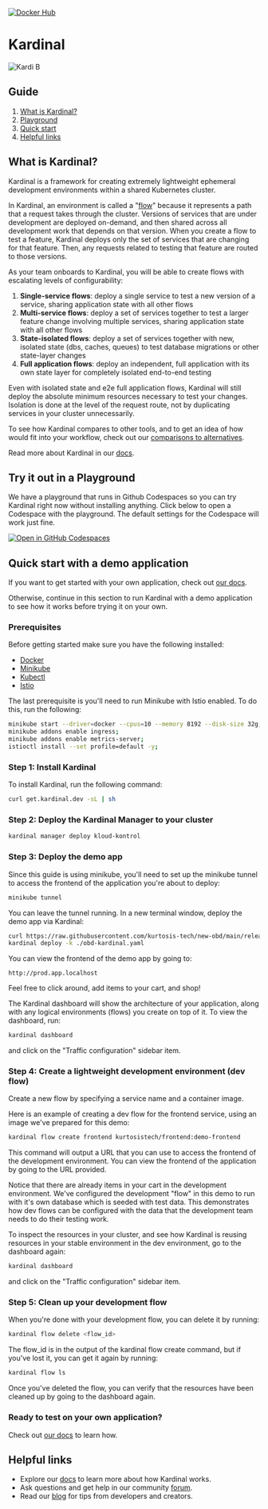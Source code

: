 [![Docker Hub](https://img.shields.io/badge/dockerhub-images-important.svg?logo=docker)](https://hub.docker.com/u/kurtosistech)

# Kardinal

![Kardi B](https://kardinal.dev/_next/static/media/kardinal-orange.65ea335b.png)

## Guide

1. [What is Kardinal?](https://github.com/kurtosis-tech/kardinal/?tab=readme-ov-file#what-is-kardinal)
2. [Playground](https://github.com/kurtosis-tech/kardinal/?tab=readme-ov-file#try-it-out-in-a-playground)
3. [Quick start](https://github.com/kurtosis-tech/kardinal/?tab=readme-ov-file#quick-start-with-a-demo-application)
4. [Helpful links](https://github.com/kurtosis-tech/kardinal/?tab=readme-ov-file#helpful-links)

## What is Kardinal?

Kardinal is a framework for creating extremely lightweight ephemeral development environments within a shared Kubernetes cluster.

In Kardinal, an environment is called a "[flow](https://kardinal.dev/docs/concepts/flows)" because it represents a path that a request takes through the cluster. Versions of services that are under development are deployed on-demand, and then shared across all development work that depends on that version. When you create a flow to test a feature, Kardinal deploys only the set of services that are changing for that feature. Then, any requests related to testing that feature are routed to those versions.

As your team onboards to Kardinal, you will be able to create flows with escalating levels of configurability:

1. **Single-service flows**: deploy a single service to test a new version of a service, sharing application state with all other flows
2. **Multi-service flows**: deploy a set of services together to test a larger feature change involving multiple services, sharing application state with all other flows
3. **State-isolated flows**: deploy a set of services together with new, isolated state (dbs, caches, queues) to test database migrations or other state-layer changes
4. **Full application flows**: deploy an independent, full application with its own state layer for completely isolated end-to-end testing

Even with isolated state and e2e full application flows, Kardinal will still deploy the absolute minimum resources necessary to test your changes. Isolation is done at the level of the request route, not by duplicating services in your cluster unnecessarily.

To see how Kardinal compares to other tools, and to get an idea of how would fit into your workflow, check out our [comparisons to alternatives](https://kardinal.dev/docs/references/comparisons).

Read more about Kardinal in our [docs](https://kardinal.dev/docs).

## Try it out in a Playground

We have a playground that runs in Github Codespaces so you can try Kardinal right now without installing anything. Click below to open a Codespace with the playground. The default settings for the Codespace will work just fine.

[![Open in GitHub Codespaces](https://github.com/codespaces/badge.svg)](https://github.com/codespaces/new?hide_repo_select=true&ref=main&repo=818205437&skip_quickstart=true&machine=standardLinux32gb&devcontainer_path=.devcontainer%2Fdevcontainer.json)

## Quick start with a demo application

If you want to get started with your own application, check out [our docs](https://kardinal.dev/docs/getting-started/install).

Otherwise, continue in this section to run Kardinal with a demo application to see how it works before trying it on your own.

### Prerequisites

Before getting started make sure you have the following installed:

- [Docker](https://docs.docker.com/get-docker/)
- [Minikube](https://minikube.sigs.k8s.io/docs/start/?arch=%2Fmacos%2Fx86-64%2Fstable%2Fbinary+download)
- [Kubectl](https://kubernetes.io/docs/tasks/tools/)
- [Istio](https://istio.io/latest/docs/setup/getting-started/)

The last prerequisite is you'll need to run Minikube with Istio enabled. To do this, run the following:

```bash
minikube start --driver=docker --cpus=10 --memory 8192 --disk-size 32g;
minikube addons enable ingress;
minikube addons enable metrics-server;
istioctl install --set profile=default -y;
```

### Step 1: Install Kardinal

To install Kardinal, run the following command:

```bash
curl get.kardinal.dev -sL | sh
```

### Step 2: Deploy the Kardinal Manager to your cluster

```bash
kardinal manager deploy kloud-kontrol
```

### Step 3: Deploy the demo app

Since this guide is using minikube, you'll need to set up the minikube tunnel to access the frontend of the application you're about to deploy:

```bash
minikube tunnel
```

You can leave the tunnel running. In a new terminal window, deploy the demo app via Kardinal:

```bash
curl https://raw.githubusercontent.com/kurtosis-tech/new-obd/main/release/obd-kardinal.yaml > ./obd-kardinal.yaml
kardinal deploy -k ./obd-kardinal.yaml
```

You can view the frontend of the demo app by going to:

`http://prod.app.localhost`

Feel free to click around, add items to your cart, and shop!

The Kardinal dashboard will show the architecture of your application, along with any logical environments (flows) you create on top of it. To view the dashboard, run:

```bash
kardinal dashboard
```

and click on the "Traffic configuration" sidebar item.

### Step 4: Create a lightweight development environment (dev flow)

Create a new flow by specifying a service name and a container image.

Here is an example of creating a dev flow for the frontend service, using an image we've prepared for this demo:

```bash
kardinal flow create frontend kurtosistech/frontend:demo-frontend
```

This command will output a URL that you can use to access the frontend of the development environment. You can view the frontend of the application by going to the URL provided.

Notice that there are already items in your cart in the development environment. We've configured the development "flow" in this demo to run with it's own database which is seeded with test data. This demonstrates how dev flows can be configured with the data that the development team needs to do their testing work.

To inspect the resources in your cluster, and see how Kardinal is reusing resources in your stable environment in the dev environment, go to the dashboard again:

```bash
kardinal dashboard
```

and click on the "Traffic configuration" sidebar item.

### Step 5: Clean up your development flow

When you're done with your development flow, you can delete it by running:

```bash
kardinal flow delete <flow_id>
```

The flow_id is in the output of the kardinal flow create command, but if you've lost it, you can get it again by running:

```bash
kardinal flow ls
```

Once you've deleted the flow, you can verify that the resources have been cleaned up by going to the dashboard again.

### Ready to test on your own application?

Check out [our docs](https://kardinal.dev/docs/getting-started/install) to learn how.

## Helpful links

- Explore our [docs](https://kardinal.dev/docs) to learn more about how Kardinal works.
- Ask questions and get help in our community [forum](https://discuss.kardinal.dev).
- Read our [blog](https://blog.kardinal.dev/) for tips from developers and creators.
